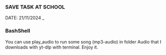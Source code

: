 ### SAVE TASK AT SCHOOL 
DATE: 21/11/2024 _
### BashShell
You can use play_audio to run some song (mp3-audio) in folder Audio that I downloads with yt-dlp with terminal.
Enjoy it.

